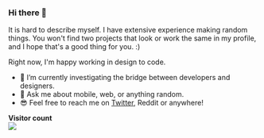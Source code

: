 ### Hi there 👋

It is hard to describe myself. I have extensive experience making random things. You won't find two projects that look or work the same in my profile, and I hope that's a good thing for you. :)

Right now, I'm happy working in design to code.

- 🔭 I’m currently investigating the bridge between developers and designers.
- 💬 Ask me about mobile, web, or anything random.
- 😎 Feel free to reach me on [Twitter](https://twitter.com/bernaferrari), Reddit or anywhere!

<p align="left"> 
  <b>Visitor count</b><br>
  <img src="https://profile-counter.glitch.me/bernaferrari/count.svg" />
</p>
